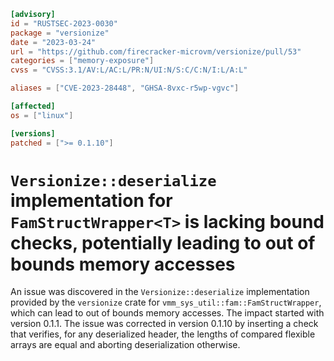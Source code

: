 ```toml
[advisory]
id = "RUSTSEC-2023-0030"
package = "versionize"
date = "2023-03-24"
url = "https://github.com/firecracker-microvm/versionize/pull/53"
categories = ["memory-exposure"]
cvss = "CVSS:3.1/AV:L/AC:L/PR:N/UI:N/S:C/C:N/I:L/A:L"

aliases = ["CVE-2023-28448", "GHSA-8vxc-r5wp-vgvc"]

[affected]
os = ["linux"]

[versions]
patched = [">= 0.1.10"]
```

# `Versionize::deserialize` implementation for `FamStructWrapper<T>` is lacking bound checks, potentially leading to out of bounds memory accesses 

An issue was discovered in the `Versionize::deserialize` implementation provided by the `versionize` crate for `vmm_sys_util::fam::FamStructWrapper`, which can lead to out of bounds memory accesses. The impact started with version 0.1.1. The issue was corrected in version 0.1.10 by inserting a check that verifies, for any deserialized header, the lengths of compared flexible arrays are equal and aborting deserialization otherwise.
